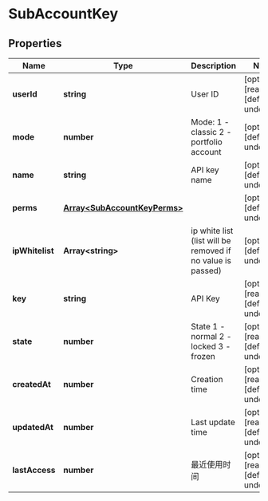 # SubAccountKey

## Properties

Name | Type | Description | Notes
------------ | ------------- | ------------- | -------------
**userId** | **string** | User ID | [optional] [readonly] [default to undefined]
**mode** | **number** | Mode: 1 - classic 2 - portfolio account | [optional] [default to undefined]
**name** | **string** | API key name | [optional] [default to undefined]
**perms** | [**Array&lt;SubAccountKeyPerms&gt;**](SubAccountKeyPerms.md) |  | [optional] [default to undefined]
**ipWhitelist** | **Array&lt;string&gt;** | ip white list (list will be removed if no value is passed) | [optional] [default to undefined]
**key** | **string** | API Key | [optional] [readonly] [default to undefined]
**state** | **number** | State 1 - normal 2 - locked 3 - frozen | [optional] [readonly] [default to undefined]
**createdAt** | **number** | Creation time | [optional] [readonly] [default to undefined]
**updatedAt** | **number** | Last update time | [optional] [readonly] [default to undefined]
**lastAccess** | **number** | 最近使用时间 | [optional] [readonly] [default to undefined]


